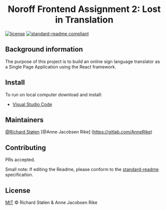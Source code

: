 <div align="center">
    <h1>Noroff Frontend Assignment 2: Lost in Translation</h1>
    
</div>

[![license](https://img.shields.io/badge/License-MIT-green.svg)](LICENSE)
[![standard-readme compliant](https://img.shields.io/badge/readme%20style-standard-brightgreen.svg?style=flat-square)](https://github.com/RichardLitt/standard-readme)

## Background information
The purpose of this project is to build an online sign language translator as a Single Page Application using the React framework.

## Install
To run on local computer download and install: 
* [Visual Studio Code](https://code.visualstudio.com/download)

## Maintainers

[@Richard Stølen](https://gitlab.com/richardstolen)
[@Anne Jacobsen Rike] (https://gitlab.com/AnneRike)

## Contributing

PRs accepted.

Small note: If editing the Readme, please conform to the [standard-readme](https://github.com/RichardLitt/standard-readme) specification.

## License

[MIT](../LICENSE) © Richard Stølen & Anne Jacobsen Rike
